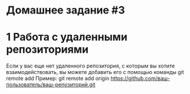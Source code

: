 # Домашнее задание #3

# 1 Работа с удаленными репозиториями
Если у вас еще нет удаленного репозитория, с которым вы хотите взаимодействовать, вы можете добавить его с помощью команды git remote add
Пример: git remote add origin https://github.com/ваш-пользователь/ваш-репозиторий.git
